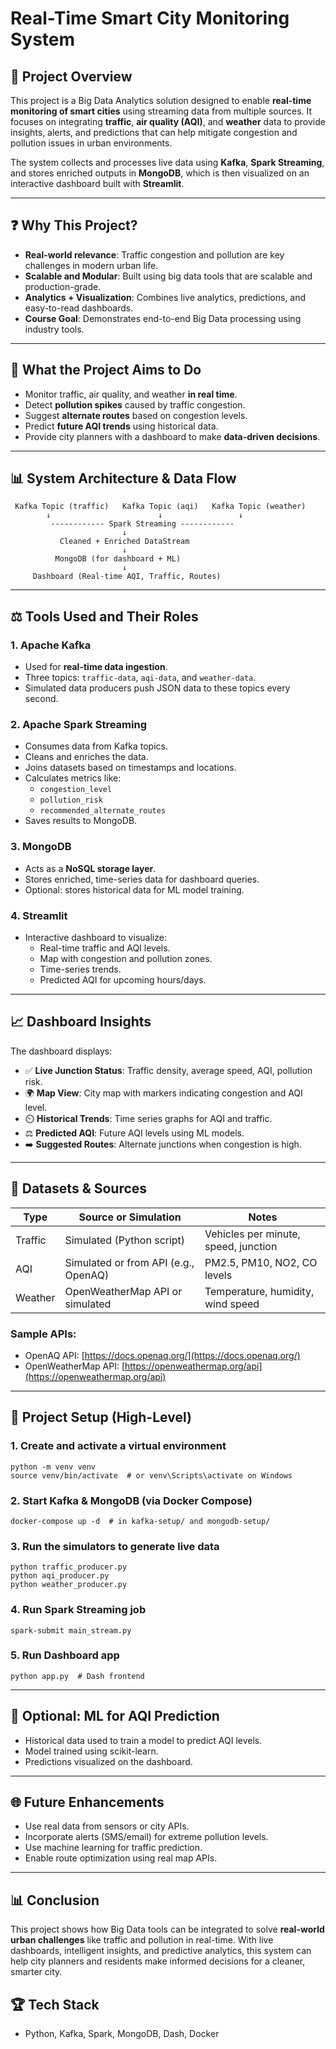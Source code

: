 # Real-Time Smart City Monitoring System

## 🚀 Project Overview

This project is a Big Data Analytics solution designed to enable **real-time monitoring of smart cities** using streaming data from multiple sources. It focuses on integrating **traffic**, **air quality (AQI)**, and **weather** data to provide insights, alerts, and predictions that can help mitigate congestion and pollution issues in urban environments.

The system collects and processes live data using **Kafka**, **Spark Streaming**, and stores enriched outputs in **MongoDB**, which is then visualized on an interactive dashboard built with **Streamlit**.

---

## ❓ Why This Project?

- **Real-world relevance**: Traffic congestion and pollution are key challenges in modern urban life.
- **Scalable and Modular**: Built using big data tools that are scalable and production-grade.
- **Analytics + Visualization**: Combines live analytics, predictions, and easy-to-read dashboards.
- **Course Goal**: Demonstrates end-to-end Big Data processing using industry tools.

---

## 🧳 What the Project Aims to Do

- Monitor traffic, air quality, and weather **in real time**.
- Detect **pollution spikes** caused by traffic congestion.
- Suggest **alternate routes** based on congestion levels.
- Predict **future AQI trends** using historical data.
- Provide city planners with a dashboard to make **data-driven decisions**.

---

## 📊 System Architecture & Data Flow

```
 Kafka Topic (traffic)   Kafka Topic (aqi)   Kafka Topic (weather)
        ↓                        ↓                 ↓
         ------------ Spark Streaming ------------
                         ↓
           Cleaned + Enriched DataStream
                         ↓
          MongoDB (for dashboard + ML)
                         ↓
     Dashboard (Real-time AQI, Traffic, Routes)
```

---

## ⚖️ Tools Used and Their Roles

### 1. **Apache Kafka**
- Used for **real-time data ingestion**.
- Three topics: `traffic-data`, `aqi-data`, and `weather-data`.
- Simulated data producers push JSON data to these topics every second.

### 2. **Apache Spark Streaming**
- Consumes data from Kafka topics.
- Cleans and enriches the data.
- Joins datasets based on timestamps and locations.
- Calculates metrics like:
  - `congestion_level`
  - `pollution_risk`
  - `recommended_alternate_routes`
- Saves results to MongoDB.

### 3. **MongoDB**
- Acts as a **NoSQL storage layer**.
- Stores enriched, time-series data for dashboard queries.
- Optional: stores historical data for ML model training.

### 4. **Streamlit**
- Interactive dashboard to visualize:
  - Real-time traffic and AQI levels.
  - Map with congestion and pollution zones.
  - Time-series trends.
  - Predicted AQI for upcoming hours/days.

---

## 📈 Dashboard Insights

The dashboard displays:

- ✅ **Live Junction Status**: Traffic density, average speed, AQI, pollution risk.
- 🌍 **Map View**: City map with markers indicating congestion and AQI level.
- ⏲️ **Historical Trends**: Time series graphs for AQI and traffic.
- ⚖️ **Predicted AQI**: Future AQI levels using ML models.
- ➡️ **Suggested Routes**: Alternate junctions when congestion is high.

---

## 🔹 Datasets & Sources

| Type     | Source or Simulation        | Notes |
|----------|-----------------------------|-------|
| Traffic  | Simulated (Python script)   | Vehicles per minute, speed, junction |
| AQI      | Simulated or from API (e.g., OpenAQ) | PM2.5, PM10, NO2, CO levels |
| Weather  | OpenWeatherMap API or simulated | Temperature, humidity, wind speed |

### Sample APIs:
- OpenAQ API: [https://docs.openaq.org/](https://docs.openaq.org/)
- OpenWeatherMap API: [https://openweathermap.org/api](https://openweathermap.org/api)

---

## 🚧 Project Setup (High-Level)

### 1. Create and activate a virtual environment
```
python -m venv venv
source venv/bin/activate  # or venv\Scripts\activate on Windows
```

### 2. Start Kafka & MongoDB (via Docker Compose)
```
docker-compose up -d  # in kafka-setup/ and mongodb-setup/
```

### 3. Run the simulators to generate live data
```
python traffic_producer.py
python aqi_producer.py
python weather_producer.py
```

### 4. Run Spark Streaming job
```
spark-submit main_stream.py
```

### 5. Run Dashboard app
```
python app.py  # Dash frontend
```

---

## 🔄 Optional: ML for AQI Prediction
- Historical data used to train a model to predict AQI levels.
- Model trained using scikit-learn.
- Predictions visualized on the dashboard.

---

## 🌐 Future Enhancements
- Use real data from sensors or city APIs.
- Incorporate alerts (SMS/email) for extreme pollution levels.
- Use machine learning for traffic prediction.
- Enable route optimization using real map APIs.

---

## 📊 Conclusion
This project shows how Big Data tools can be integrated to solve **real-world urban challenges** like traffic and pollution in real-time. With live dashboards, intelligent insights, and predictive analytics, this system can help city planners and residents make informed decisions for a cleaner, smarter city.


## 🏆 Tech Stack
- Python, Kafka, Spark, MongoDB, Dash, Docker

